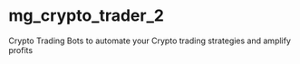 # mg_crypto_trader_2
Crypto Trading Bots to automate your Crypto trading strategies and amplify profits
